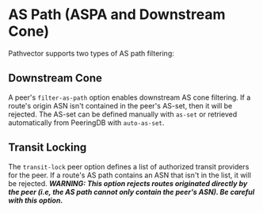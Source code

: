 # AS Path (ASPA and Downstream Cone)

Pathvector supports two types of AS path filtering:

## Downstream Cone

A peer's `filter-as-path` option enables downstream AS cone filtering. If a route's origin ASN isn't contained in the peer's AS-set, then it will be rejected. The AS-set can be defined manually with `as-set` or retrieved automatically from PeeringDB with `auto-as-set`.

## Transit Locking

The `transit-lock` peer option defines a list of authorized transit providers for the peer. If a route's AS path contains an ASN that isn't in the list, it will be rejected. ***WARNING: This option rejects routes originated directly by the peer (i.e, the AS path cannot only contain the peer's ASN). Be careful with this option.***

